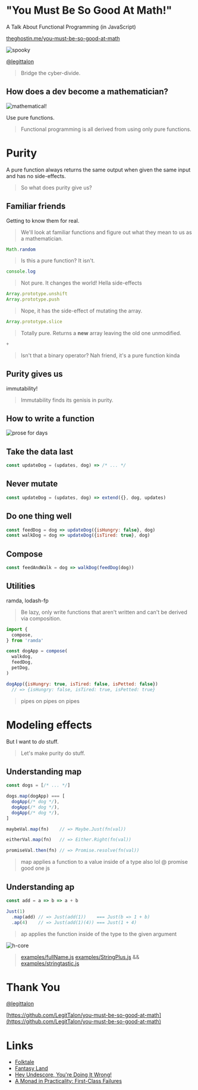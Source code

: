 # "You Must Be So Good At Math!"

A Talk About Functional Programming (in JavaScript)

<a href='http://theghostin.me/you-must-be-so-good-at-math/#/'>
  theghostin.me/you-must-be-so-good-at-math
</a>


![spooky](img/me.png)

<a href='http://twitter.com/legittalon'>@legittalon</a>

> Bridge the cyber-divide.



## How does a dev become a mathematician?

![mathematical!](img/math.gif)

<span class="fragment">Use pure functions.</span>

> Functional programming is all derived from using only pure functions.



# Purity

A pure function always returns the same output when given the same input and
has no side-effects.

> So what does purity give us?


## Familiar friends

Getting to know them for real.

> We'll look at familiar functions and figure out what they mean to us as a 
  mathematician.


```js
Math.random
```
> Is this a pure function? It isn't.


```js
console.log
```
> Not pure. It changes the world! Hella side-effects


```js
Array.prototype.unshift
Array.prototype.push
```
> Nope, it has the side-effect of mutating the array. 


```js
Array.prototype.slice
```
> Totally pure. Returns a **new** array leaving the old one unmodified.


```js
+
```
> Isn't that a binary operator? Nah friend, it's a pure function kinda


## Purity gives us

<span class="fragment">immutability!</span>
> Immutability finds its genisis in purity.



## How to write a function

![prose for days](img/poet.gif)


## Take the data last 

```js
const updateDog = (updates, dog) => /* ... */ 
```


## Never mutate

```js
const updateDog = (updates, dog) => extend({}, dog, updates)
```


## Do one thing well

```js
const feedDog = dog => updateDog({isHungry: false}, dog)
const walkDog = dog => updateDog({isTired: true}, dog)
```


## Compose

```js
const feedAndWalk = dog => walkDog(feedDog(dog))
```


## Utilities

ramda, lodash-fp

> Be lazy, only write functions that aren't written and can't be derived via
  composition.


```js
import {
  compose,
} from 'ramda'

const dogApp = compose(
  walkdog,
  feedDog,
  petDog,
)

dogApp({isHungry: true, isTired: false, isPetted: false})
  // => {isHungry: false, isTired: true, isPetted: true}
```
> pipes on pipes on pipes 



# Modeling effects

But I want to _do_ stuff.

> Let's make purity do stuff.


## Understanding map

```js
const dogs = [/* ... */]

dogs.map(dogApp) === [
  dogApp(/* dog */),
  dogApp(/* dog */),
  dogApp(/* dog */),
]
```


```js
maybeVal.map(fn)    // => Maybe.Just(fn(val))

eitherVal.map(fn)   // => Either.Right(fn(val))

promiseVal.then(fn) // => Promise.resolve(fn(val))
```
> map applies a function to a value inside of a type
  also lol @ promise good one js 


## Understanding ap

```js
const add = a => b => a + b

Just(1)
  .map(add) // => Just(add(1))    === Just(b => 1 + b)
  .ap(4)    // => Just(add(1)(4)) === Just(1 + 4)
```
> ap applies the function inside of the type to the given argument



![h-core](img/hacker.gif)

> [examples/fullName.js](examples/fullName.js)
  [examples/StringPlus.js](examples/StringPlus.js) && [examples/stringtastic.js](examples/stringtastic.js)



# Thank You

<a href='http://twitter.com/legittalon'>@legittalon</a>

[https://github.com/LegitTalon/you-must-be-so-good-at-math](https://github.com/LegitTalon/you-must-be-so-good-at-math)



# Links

- [Folktale](https://github.com/folktale/folktale)
- [Fantasy Land](https://github.com/fantasyland/fantasy-land)
- [Hey Undescore, You're Doing It Wrong!](https://www.youtube.com/watch?v=m3svKOdZijA&feature=youtu.be)
- [A Monad in Practicality: First-Class Failures](http://robotlolita.me/2013/12/08/a-monad-in-practicality-first-class-failures.html)
